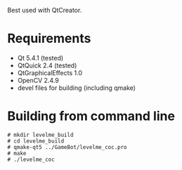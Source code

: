 Best used with QtCreator.

Requirements
============

* Qt 5.4.1 (tested)
* QtQuick 2.4 (tested)
* QtGraphicalEffects 1.0
* OpenCV 2.4.9
* devel files for building (including qmake)

Building from command line
==========================

```
# mkdir levelme_build
# cd levelme_build
# qmake-qt5 ../GameBot/levelme_coc.pro
# make
# ./levelme_coc
```
